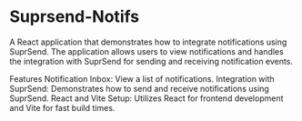 # Suprsend-Notifs
A React application that demonstrates how to integrate notifications using SuprSend. The application allows users to view notifications and handles the integration with SuprSend for sending and receiving notification events.

Features
Notification Inbox: View a list of notifications.
Integration with SuprSend: Demonstrates how to send and receive notifications using SuprSend.
React and Vite Setup: Utilizes React for frontend development and Vite for fast build times.
